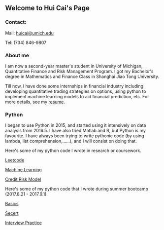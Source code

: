 ## Welcome to Hui Cai's Page

### Contact:
Mail: huicai@umich.edu

Tel: (734) 846-9807

### About me
I am now a second-year master's student in University of Michigan, Quantitative Finance and Risk Management Program. I got my Bachelor's degree in Mathematics and Finance Class in Shanghai Jiao Tong University.

Till now, I have done some internships in financial industry including developing quantitative trading strategies on options, using python to implement machine learning models to aid financial prediction, etc. For more details, see my [resume](https://rawgit.com/huicaikrz/HuiCai-Resume/master/Hui%20Cai%20-%20Resume.pdf).

### Python
I began to use Python in 2015, and started using it intensively on data analysis from 2016.5. I have also tried Matlab and R, but Python is my favourite. I have always been trying to write pythonic code (by using lambda, list comprehension,……), and I will consist on doing that.

Here's some of my python code I wrote in research or coursework.

[Leetcode](https://github.com/huicaikrz/Leetcode-Problems)

[Machine Learning](https://github.com/huicaikrz/Machine-Learning)

[Credit Risk Model](https://github.com/huicaikrz/Credit-Risk-Model)

Here's some of my python code that I wrote during summer bootcamp (2017.8.21 - 2017.9.1).

[Basics](https://github.com/huicaikrz/Quant-python/blob/master/python-basics-notebook.ipynb)

[Secert](https://github.com/huicaikrz/Quant-python/blob/master/python-secret-notebook.ipynb)

[Interview Practice](https://github.com/huicaikrz/Quant-python/blob/master/python-interview-notebook.ipynb)
